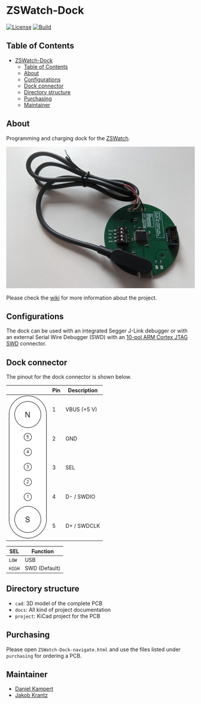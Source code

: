 # ZSWatch-Dock

[![License](https://img.shields.io/badge/License-GPL%203.0-blue.svg)](https://opensource.org/licenses/Apache-2.0)
[![Build](https://github.com/Kampi/ZSWatch-Dock/actions/workflows/build.yml/badge.svg)](https://github.com/Kampi/ZSWatch-Dock/actions/workflows/build.yml)

## Table of Contents

- [ZSWatch-Dock](#zswatch-dock)
  - [Table of Contents](#table-of-contents)
  - [About](#about)
  - [Configurations](#configurations)
  - [Dock connector](#dock-connector)
  - [Directory structure](#directory-structure)
  - [Purchasing](#purchasing)
  - [Maintainer](#maintainer)

## About

Programming and charging dock for the [ZSWatch](https://github.com/jakkra/ZSWatch).

![Complete](/docs/images/Dock_Complete.jpg)

Please check the [wiki](https://github.com/jakkra/ZSWatch/wiki) for more information about the project.

## Configurations

The dock can be used with an integrated Segger J-Link debugger or with an external Serial Wire Debugger (SWD) with an [10-pol ARM Cortex JTAG SWD](https://developer.arm.com/documentation/101416/0100/Hardware-Description/Target-Interfaces/Cortex-Debug--10-pin-) connector.

## Dock connector

The pinout for the dock connector is shown below.

<table class="tg">
<thead>
  <tr>
    <th class="tg-0pky"></th>
    <th class="tg-0pky">Pin</th>
    <th class="tg-0pky">Description</th>
  </tr>
</thead>
<tbody>
  <tr>
    <td class="tg-0pky" rowspan="5"><img src="docs/images/Dock-Connector.png" alt="Dock connector"></td>
    <td class="tg-0pky">1</td>
    <td class="tg-0pky">VBUS (+5 V)</td>
  </tr>
  <tr>
    <td class="tg-0pky">2</td>
    <td class="tg-0pky">GND</td>
  </tr>
  <tr>
    <td class="tg-0pky">3</td>
    <td class="tg-0pky">SEL</td>
  </tr>
  <tr>
    <td class="tg-0lax">4</td>
    <td class="tg-0lax">D- / SWDIO</td>
  </tr>
  <tr>
    <td class="tg-0lax">5</td>
    <td class="tg-0lax">D+ / SWDCLK</td>
  </tr>
</tbody>
</table>

| SEL  | Function       |
|------|----------------|
|`LOW` | USB            |
|`HIGH`| SWD (Default)  |

## Directory structure

- `cad`: 3D model of the complete PCB
- `docs`: All kind of project documentation
- `project`: KiCad project for the PCB

## Purchasing

Please open `ZSWatch-Dock-navigate.html` and use the files listed under `purchasing` for ordering a PCB.

## Maintainer

- [Daniel Kampert](mailto:daniel.kameprt@kampis-elektroecke.de)
- [Jakob Krantz](mail@jakobkrantz.se)

